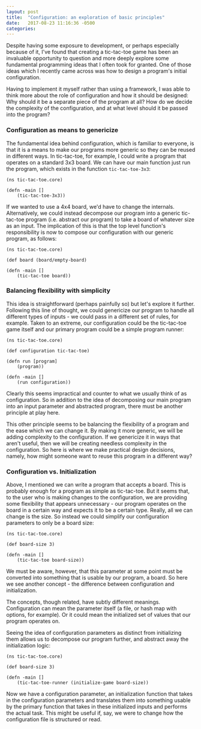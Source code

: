 ```yaml
---
layout: post
title:  "Configuration: an exploration of basic principles"
date:   2017-08-23 11:16:36 -0500
categories: 
---
```


Despite having some exposure to development, or perhaps especially because of it, I've found that creating a tic-tac-toe game has been an invaluable opportunity to question and more deeply explore some fundamental programming ideas that I often took for granted. One of those ideas which I recently came across was how to design a program's initial configuration.

Having to implement it myself rather than using a framework, I was able to think more about the role of configuration and how it should be designed: Why should it be a separate piece of the program at all? How do we decide the complexity of the configuration, and at what level should it be passed into the program?

### Configuration as means to genericize

The fundamental idea behind configuration, which is familiar to everyone, is that it is a means to make our programs more generic so they can be reused in different ways. In tic-tac-toe, for example, I could write a program that operates on a standard 3x3 board. We can have our main function just run the program, which exists in the function `tic-tac-toe-3x3`:
	
	(ns tic-tac-toe.core)
	
	(defn -main []
		(tic-tac-toe-3x3))

If we wanted to use a 4x4 board, we'd have to change the internals. Alternatively, we could instead decompose our program into a generic tic-tac-toe program (i.e. abstract our program) to take a board of whatever size as an input. The implication of this is that the top level function's responsibility is now to compose our configuration with our generic program, as follows:

	(ns tic-tac-toe.core)
	
	(def board (board/empty-board)
	
	(defn -main []
		(tic-tac-toe board))

### Balancing flexibility with simplicity

This idea is straightforward (perhaps painfully so) but let's explore it further. Following this line of thought, we could genericize our program to handle all different types of inputs - we could pass in a different set of rules, for example. Taken to an extreme, our configuration could be the tic-tac-toe game itself and our primary program could be a simple program runner:

	(ns tic-tac-toe.core)
		
	(def configuration tic-tac-toe)
		
	(defn run [program]
		(program))
		
	(defn -main []
		(run configuration))

Clearly this seems impractical and counter to what we usually think of as configuration. So in addition to the idea of decomposing our main program into an input parameter and abstracted program, there must be another principle at play here.

This other principle seems to be balancing the flexibility of a program and the ease which we can change it. By making it more generic, we will be adding complexity to the configuration. If we genericize it in ways that aren't useful, then we will be creating needless complexity in the configuration. So here is where we make practical design decisions, namely, how might someone want to reuse this program in a different way?

### Configuration vs. Initialization

Above, I mentioned we can write a program that accepts a board. This is probably enough for a program as simple as tic-tac-toe. But it seems that, to the user who is making changes to the configuration, we are providing some flexibility that appears unnecessary - our program operates on the board in a certain way and expects it to be a certain type. Really, all we can change is the size. So instead we could simplify our configuration parameters to only be a board size:

	(ns tic-tac-toe.core)
	
	(def board-size 3)
	
	(defn -main []
		(tic-tac-toe board-size))
		


We must be aware, however, that this parameter at some point must be converted into something that is usable by our program, a board. So here we see another concept - the difference between configuration and initialization.

The concepts, though related, have subtly different meanings. Configuration can mean the parameter itself (a file, or hash map with options, for example). Or it could mean the initialized set of values that our program operates on. 

Seeing the idea of configuration parameters as distinct from initializing them allows us to decompose our program further, and abstract away the initialization logic:

	(ns tic-tac-toe.core)
	
	(def board-size 3)
	
	(defn -main []
		(tic-tac-toe-runner (initialize-game board-size))


Now we have a configuration parameter, an initialization function that takes in the configuration parameters and translates them into something usable by the primary function that takes in these initialized inputs and performs the actual task. This might be useful if, say, we were to change how the configuration file is structured or read.
